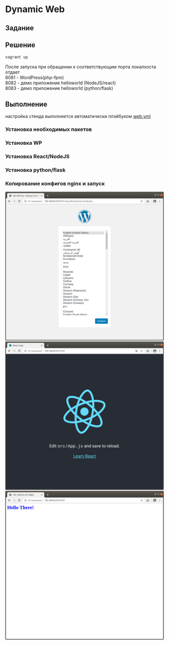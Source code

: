 # Dynamic Web

## Задание


## Решение

```bash
vagrant up
```

После запуска при обращении к соответствующим порта локалхоста отдает  
8081 - WordPress(php-fpm)  
8082 - демо приложение helloworld (NodeJS/react)  
8083 - демо приложение helloworld (python/flask)  


## Выполнение

настройка стенда выполняется автоматически плэйбуком [web.yml](web.yml)  

### Установка необходимых пакетов


### Установка WP


### Установка React/NodeJS


### Установка python/flask



### Копирование конфигов nginx и запуск

![8081](8081.png)
![8082](8082.png)
![8083](8083.png)
